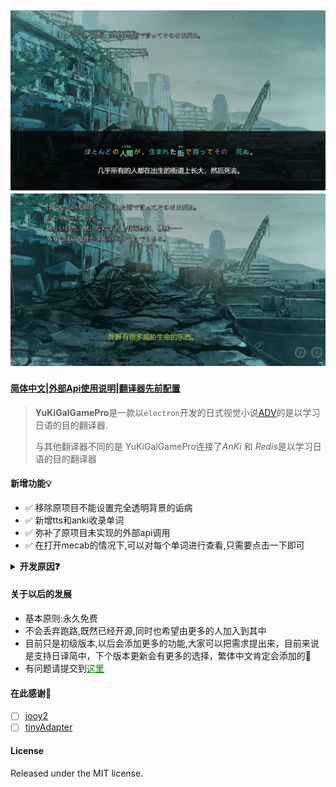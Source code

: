 
![yuki-logo](static/example/running_six.webp)
![yuki](static/example/running_three.webp)
---
#### [简体中文](README.md)|[外部Api使用说明](TRANSLATIONAPI.md)|[翻译器先前配置](USERGUIDE.md)
> **YuKiGalGamePro**是一款以`electron`开发的日式视觉小说[ADV](https://en.wikipedia.org/wiki/Visual_novel)的是以学习日语的目的翻译器.
>
> 与其他翻译器不同的是
> YuKiGalGamePro连接了*AnKi* 和 *Redis*是以学习日语的目的翻译器
#### 新增功能💡
+ ✅ 移除原项目不能设置完全透明背景的诟病  
+ ✅ 新增tts和anki收录单词  
+ ✅ 弥补了原项目未实现的外部api调用  
+ ✅ 在打开mecab的情况下,可以对每个单词进行查看,只需要点击一下即可  

<details>
<summary><b>开发原因❓</b></summary>

> 提到这个话题,内心**无比沉重**,市面上既然有了那么多的翻译器为什么还要做一个而且还要起名为**YuKiGalGamePro**?

* 😑 对于使用者:  
  游戏玩久了或许会说一些日语,但是普通教材又看不进去,只在学习**特色文化**的时候发现自己能学进去,无奈词语太多,记不住,学过就忘,为了加强记忆与纠正发音,因此做了这款翻译器

* 😗 对于开发者:  
  目前主流的翻译器采用python和c#进行开发,但是由于web从业者众多,对于很多新人小白来说使用vue进行开发好处众多,既加深了对于vue的了解为以后工作做了铺垫又体验到了开源的乐趣

* 😟 对于作者自身:
  1. Gal爱好者,之前对于这类作品一直付费,加上本身是学习web的纯纯小白一个,
  一次机会接触到了这个原项目[YuKiGalGame](https://github.com/project-yuki/YUKI),看着是使用vue进行开发的,所以准备自己研究研究但是一直再拖,当自己的技能有所增长的时候,发现这个项目已经没有人维护了.
  2. 本来是打算维护一下这个原项目,但是发现原项目过于老旧,而且对于原来的框架
  有很大的改进空间,于是对这个项目进行了一次重构,加进了很多自己的想法

</details>

#### 关于以后的发展
* 基本原则:永久免费
* 不会丢弃跑路,既然已经开源,同时也希望由更多的人加入到其中
* 目前只是初级版本,以后会添加更多的功能,大家可以把需求提出来，目前来说是支持日译简中，下个版本更新会有更多的选择，繁体中文肯定会添加的🍍
* 有问题请提交到<a href="https://github.com/zzxdt/YuKiGalGamePro/issues" style="color: green;">这里</a>

#### 在此感谢🙏
* [ ] [jooy2](https://github.com/jooy2/vutron)  
* [ ] [tinyAdapter](https://github.com/project-yuki/YUKI)

#### License
 Released under the MIT license.
